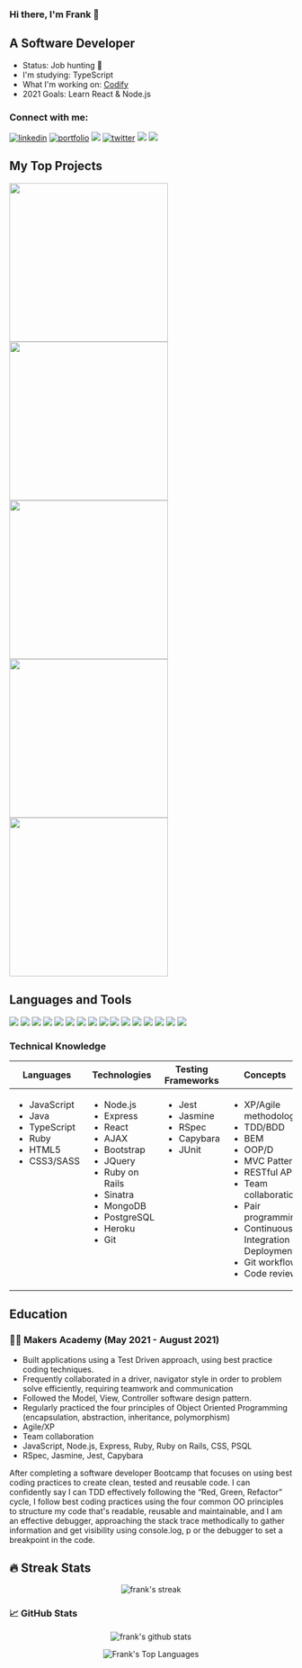 ### Hi there, I'm Frank 👋
 
 ## A Software Developer
 
 - Status: Job hunting 👀
 - I'm studying: TypeScript
 - What I'm working on: [Codify]("https://github.com/frank-mck/productivity-app-ts")
 - 2021 Goals: Learn React & Node.js

 ### Connect with me:
 
 <div align="left">
 <a href="https://www.linkedin.com/in/frank-mckenna-769b1815a/">
    <img alt="linkedin" title="My LinkedIn Page" src="https://img.shields.io/badge/LinkedIn-0077B5?style=for-the-badge&logo=linkedin&logoColor=white"></a>
     <a href="https://frank-mckenna.herokuapp.com/">
    <img alt="portfolio" title="My Portfolio" src="https://img.shields.io/badge/Portfolio-3b5998?style=for-the-badge&logo=google-chrome&logoColor=1F222A"></a>
 <a href="mailto:frankmckenna@rocketmail.com">
  <img src="https://img.shields.io/badge/Email-%23D14836?style=for-the-badge&logo=gmail&logoColor=white"/></a>
  <a href="https://twitter.com/Frank60110202">
    <img alt="twitter" title="My Twitter" src="https://img.shields.io/badge/twitter-0A0A0A?style=for-the-badge&logo=twitter&logoColor=white"></a>
     <a href="https://www.codewars.com/users/frankmckenna2">
    <img src="https://img.shields.io/badge/CodeWars-%23AD2C27?style=for-the-badge&logo=codewars&logoColor=white"/></a>
 <a href="https://github.com/frank-mck/personal-portfolio/raw/main/img/Frank%20Mckenna%20CV%20V2.pdf" target='_blank'>
    <img src="https://img.shields.io/badge/CV-%23AD2C27?style=for-the-badge&logo=CV&logoColor=white"/></a>
 </div>

## My Top Projects

<p align ='left'>
  <a href ='https://github.com/frank-mck/bowling-challenge'><img width="282" src ="https://denvercoder1-github-readme-stats.vercel.app/api/pin/?username=frank-mck&repo=bowling-challenge&show_icons=false&count_private=true&theme=react&hide_border=true&bg_color=1F222A"></a>
 <a href ='https://github.com/frank-mck/pin-my-hike'><img width="282" src ="https://denvercoder1-github-readme-stats.vercel.app/api/pin/?username=frank-mck&repo=pin-my-hike&show_icons=false&count_private=true&theme=react&hide_border=true&bg_color=1F222A"></a>
  <a href ='https://github.com/frank-mck/chitter-challenge'><img width="282" src ="https://denvercoder1-github-readme-stats.vercel.app/api/pin/?username=frank-mck&repo=chitter-challenge&show_icons=false&count_private=true&theme=react&hide_border=true&bg_color=1F222A"></a>
  <a href ='https://github.com/frank-mck/bank-tech-test-js'><img width="282" src ="https://denvercoder1-github-readme-stats.vercel.app/api/pin/?username=frank-mck&repo=bank-tech-test-js&show_icons=false&count_private=true&theme=react&hide_border=true&bg_color=1F222A"></a>
  <a href ='https://github.com/frank-mck/acebook-rails'><img width="282" src ="https://denvercoder1-github-readme-stats.vercel.app/api/pin/?username=frank-mck&repo=acebook-rails&show_icons=false&count_private=true&theme=react&hide_border=true&bg_color=1F222A"></a>
 </p>

## Languages and Tools

<div align="left">
 <img src="https://img.shields.io/badge/JavaScript-F7DF1E?style=for-the-badge&logo=javascript&logoColor=black">
 <img src="https://img.shields.io/badge/Java-3EAAAF?style=for-the-badge&logo=java&logoColor=white">
 <img src="https://img.shields.io/badge/Node.js-339933?style=for-the-badge&logo=nodedotjs&logoColor=white">
 <img src="https://img.shields.io/badge/TypeScript-3EAAAF?style=for-the-badge&logo=typescript&logoColor=white">
 <img src="https://img.shields.io/badge/React-20232A?style=for-the-badge&logo=react&logoColor=61DAFB">
 <img src="https://img.shields.io/badge/Express.js-000000?style=for-the-badge&logo=express&logoColor=white">
 <img src="https://img.shields.io/badge/Jest-C21325?style=for-the-badge&logo=jest&logoColor=white">
 <img src="https://img.shields.io/badge/SASS-1572B6?style=for-the-badge&logo=sass&logoColor=white">
 <img src="https://img.shields.io/badge/Ruby-CC342D?style=for-the-badge&logo=ruby&logoColor=white">
 <img src="https://img.shields.io/badge/Ruby_on_Rails-CC0000?style=for-the-badge&logo=ruby-on-rails&logoColor=white">
 <img src="https://img.shields.io/badge/RSpec-CC342D?style=for-the-badge&logo=RSpec&logoColor=white">
 <img src="https://img.shields.io/badge/HTML5-E34F26?style=for-the-badge&logo=html5&logoColor=white">
 <img src="https://img.shields.io/badge/PostgreSQL-316192?style=for-the-badge&logo=postgresql&logoColor=white">
 <img src="https://img.shields.io/badge/MongoDB-4EA94B?style=for-the-badge&logo=mongodb&logoColor=white">
 <img src="https://img.shields.io/badge/Heroku-430098?style=for-the-badge&logo=heroku&logoColor=white">
 <img src="https://img.shields.io/badge/Git-F05032?style=for-the-badge&logo=git&logoColor=white">
<div/>
 
 ### Technical Knowledge

<table>
  <thead>
    <tr>
      <th>Languages</th>
      <th>Technologies</th>
      <th>Testing Frameworks</th>
      <th>Concepts</th>
    </tr>
  </thead>
  <tbody>
    <tr>
      <td style="vertical-align: top">
        <ul>
          <li>JavaScript</li>
         <li>Java</li>
         <li>TypeScript</li>
          <li>Ruby</li>
          <li>HTML5</li>
          <li>CSS3/SASS</li>
        </ul>
      </td>
      <td style="vertical-align: top">
        <ul>
          <li>Node.js</li>
          <li>Express</li>
          <li>React</li>
          <li>AJAX</li>
          <li>Bootstrap</li>
          <li>JQuery</li>
          <li>Ruby on Rails</li>
          <li>Sinatra</li>
          <li>MongoDB</li>
          <li>PostgreSQL</li>
          <li>Heroku</li>
          <li>Git</li>
        </ul>
      </td>
      <td style="vertical-align: top">
        <ul>
          <li>Jest</li>
          <li>Jasmine</li>
          <li>RSpec</li>
          <li>Capybara</li>
         <li>JUnit</li>
        </ul>
      </td>
      <td style="vertical-align: top">
        <ul>
          <li>XP/Agile methodology</li>
          <li>TDD/BDD</li>
          <li>BEM</li>
          <li>OOP/D</li>
          <li>MVC Pattern</li>
          <li>RESTful APIs</li>
          <li>Team collaboration</li>
          <li>Pair programming</li>
          <li>Continuous Integration & Deployment</li>
          <li>Git workflow</li>
          <li>Code review</li>
        </ul>
      </td>
    </tr>
  </tbody>
</table>
 
 ## Education
 
 ### 👨‍🎓 Makers Academy (May 2021 - August 2021)
 
- Built applications using a Test Driven approach, using best practice coding techniques.
- Frequently collaborated in a driver, navigator style in order to problem solve efficiently, requiring teamwork and communication
- Followed the Model, View, Controller software design pattern.
- Regularly practiced the four principles of Object Oriented Programming (encapsulation, abstraction, inheritance, polymorphism)
- Agile/XP
- Team collaboration
- JavaScript, Node.js, Express, Ruby, Ruby on Rails, CSS, PSQL
- RSpec, Jasmine, Jest, Capybara

 
After completing a software developer Bootcamp that focuses on using best coding practices to create clean, tested and reusable code. I can confidently say I can TDD effectively following the “Red, Green, Refactor” cycle, I follow best coding practices using the four common OO principles to structure my code that's readable, reusable and maintainable, and I am an effective debugger, approaching the stack trace methodically to gather information and get visibility using console.log, p or the debugger to set a breakpoint in the code.

 
 ## 🔥 Streak Stats

<p align="center">
    <img title="My streak stats" alt="frank's streak" src="https://github-readme-streak-stats.herokuapp.com/?user=frank-mck&theme=black-ice&hide_border=true&stroke=0000&background=060A0CD0"/>
 </p>

 
 ### 📈 GitHub Stats

 <p align="center">
  <img src="https://github-readme-stats.vercel.app/api?username=frank-mck&show_icons=true&count_private=true&theme=react" alt ="frank's github stats" />
 </p>
  
 <p align="center">
  <img alt="Frank's Top Languages" src="https://github-readme-stats.vercel.app/api/top-langs/?username=frank-mck&langs_count=8&count_private=true&layout=compact&theme=react&hide_border=true&bg_color=0D1117&hide=html" />
 </p>
